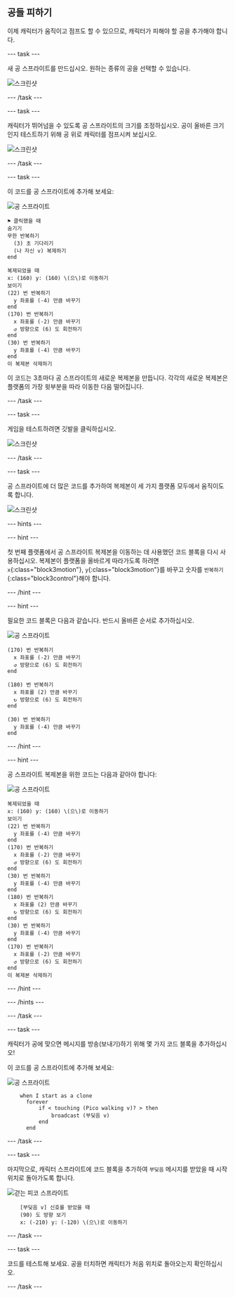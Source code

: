 ## 공들 피하기

이제 캐릭터가 움직이고 점프도 할 수 있으므로, 캐릭터가 피해야 할 공을 추가해야 합니다.

--- task ---

새 공 스프라이트를 만드십시오. 원하는 종류의 공을 선택할 수 있습니다.

![스크린샷](images/dodge-balls.png)

--- /task ---

--- task ---

캐릭터가 뛰어넘을 수 있도록 공 스프라이트의 크기를 조정하십시오. 공이 올바른 크기인지 테스트하기 위해 공 위로 캐릭터를 점프시켜 보십시오.

![스크린샷](images/dodge-ball-resize.png)

--- /task ---

--- task ---

이 코드를 공 스프라이트에 추가해 보세요:

![공 스프라이트](images/ball_sprite.png)

```blocks3
⚑ 클릭했을 때
숨기기
무한 반복하기 
  (3) 초 기다리기
  (나 자신 v) 복제하기
end
```

```blocks3
복제되었을 때
x: (160) y: (160) \(으\)로 이동하기
보이기
(22) 번 반복하기 
  y 좌표를 (-4) 만큼 바꾸기
end
(170) 번 반복하기 
  x 좌표를 (-2) 만큼 바꾸기
  ↺ 방향으로 (6) 도 회전하기
end
(30) 번 반복하기 
  y 좌표를 (-4) 만큼 바꾸기
end
이 복제본 삭제하기
```

이 코드는 3초마다 공 스프라이트의 새로운 복제본을 만듭니다. 각각의 새로운 복제본은 플랫폼의 가장 윗부분을 따라 이동한 다음 떨어집니다.

--- /task ---

--- task ---

게임을 테스트하려면 깃발을 클릭하십시오.

![스크린샷](images/dodge-ball-test.png)

--- /task ---

--- task ---

공 스프라이트에 더 많은 코드를 추가하여 복제본이 세 가지 플랫폼 모두에서 움직이도록 합니다.

![스크린샷](images/dodge-ball-more-motion.png)

--- hints ---


--- hint ---

첫 번째 플랫폼에서 공 스프라이트 복제본을 이동하는 데 사용했던 코드 블록을 다시 사용하십시오. 복제본이 플랫폼을 올바르게 따라가도록 하려면 `x`{:class="block3motion"}, `y`{:class="block3motion"}를 바꾸고 숫자를 `반복하기`{:class="block3control"}해야 합니다.

--- /hint ---

--- hint ---

필요한 코드 블록은 다음과 같습니다. 반드시 올바른 순서로 추가하십시오.

![공 스프라이트](images/ball_sprite.png)

```blocks3
(170) 번 반복하기 
  x 좌표를 (-2) 만큼 바꾸기
  ↺ 방향으로 (6) 도 회전하기
end

(180) 번 반복하기 
  x 좌표를 (2) 만큼 바꾸기
  ↻ 방향으로 (6) 도 회전하기
end

(30) 번 반복하기 
  y 좌표를 (-4) 만큼 바꾸기
end
```

--- /hint ---

--- hint ---

공 스프라이트 복제본을 위한 코드는 다음과 같아야 합니다:

![공 스프라이트](images/ball_sprite.png)

```blocks3
복제되었을 때
x: (160) y: (160) \(으\)로 이동하기
보이기
(22) 번 반복하기 
  y 좌표를 (-4) 만큼 바꾸기
end
(170) 번 반복하기 
  x 좌표를 (-2) 만큼 바꾸기
  ↺ 방향으로 (6) 도 회전하기
end
(30) 번 반복하기 
  y 좌표를 (-4) 만큼 바꾸기
end
(180) 번 반복하기 
  x 좌표를 (2) 만큼 바꾸기
  ↻ 방향으로 (6) 도 회전하기
end
(30) 번 반복하기 
  y 좌표를 (-4) 만큼 바꾸기
end
(170) 번 반복하기 
  x 좌표를 (-2) 만큼 바꾸기
  ↺ 방향으로 (6) 도 회전하기
end
이 복제본 삭제하기
```

--- /hint ---

--- /hints ---

--- /task ---

--- task ---

캐릭터가 공에 맞으면 메시지를 방송(보내기)하기 위해 몇 가지 코드 블록을 추가하십시오!

이 코드를 공 스프라이트에 추가해 보세요:

![공 스프라이트](images/ball_sprite.png)

```blocks3
    when I start as a clone
	  forever
		  if < touching (Pico walking v)? > then
			  broadcast (부딪음 v)
		  end
	  end
```

--- /task ---

--- task ---

마지막으로, 캐릭터 스프라이트에 코드 블록을 추가하여 `부딪음` 메시지를 받았을 때 시작 위치로 돌아가도록 합니다.

![걷는 피코 스프라이트](images/pico_walking_sprite.png)

```blocks3
    [부딪음 v] 신호를 받았을 때
    (90) 도 방향 보기
    x: (-210) y: (-120) \(으\)로 이동하기
```

--- /task ---

--- task ---

코드를 테스트해 보세요. 공을 터치하면 캐릭터가 처음 위치로 돌아오는지 확인하십시오.

--- /task ---